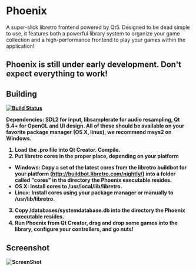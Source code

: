 Phoenix
=======

A super-slick libretro frontend powered by Qt5. Designed to be dead simple to use, it features both a powerful library system to organize your game collection and a high-performance frontend to play your games within the application!

<b>Phoenix is still under early development. Don't expect everything to work!<b>
-----------


Building
--------

[![Build Status](https://secure.travis-ci.org/team-phoenix/Phoenix.png)](http://travis-ci.org/team-phoenix/Phoenix)

Dependencies: SDL2 for input, libsamplerate for audio resampling, Qt 5.4+ for OpenGL and UI design. All of these should be available on your favorite package manager (OS X, linux), we recommend msys2 on Windows.

1. Load the .pro file into Qt Creator. Compile. 
2. Put libretro cores in the proper place, depending on your platform
  - Windows: Copy a set of the latest cores from the libretro buildbot for your platform (http://buildbot.libretro.com/nightly/) into a folder called "cores" in the directory the Phoenix executable resides. 
  - OS X: Install cores to /usr/local/lib/libretro.
  - Linux: Install cores using your package manager or manually to /usr/lib/libretro.
3. Copy /databases/systemdatabase.db into the directory the Phoenix executable resides. 
4. Run Phoenix from Qt Creator, drag and drop some games into the library, configure your controllers, and go nuts!

Screenshot
------------
![ScreenShot](https://raw.github.com/team-phoenix/Phoenix/master/assets/mockup.png)
